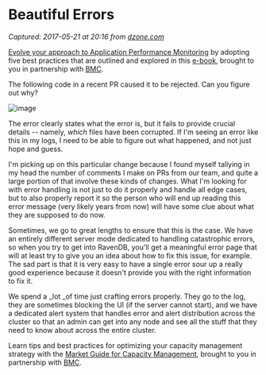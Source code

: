 # Beautiful Errors

_Captured: 2017-05-21 at 20:16 from [dzone.com](https://dzone.com/articles/beautiful-errors?oid=twitter&utm_content=buffer4d0f9&utm_medium=social&utm_source=twitter.com&utm_campaign=buffer)_

[Evolve your approach to Application Performance Monitoring](https://dzone.com/go?i=161135&u=http%3A%2F%2Fwww.bmc.com%2Fforms%2FPA-APM-BMCcom-FY17-eBook-Form.html) by adopting five best practices that are outlined and explored in this [e-book](https://dzone.com/go?i=161135&u=http%3A%2F%2Fwww.bmc.com%2Fforms%2FPA-APM-BMCcom-FY17-eBook-Form.html), brought to you in partnership with [BMC](https://dzone.com/go?i=161135&u=http%3A%2F%2Fwww.bmc.com%2Fforms%2FPA-APM-BMCcom-FY17-eBook-Form.html).

The following code in a recent PR caused it to be rejected. Can you figure out why?

![image](https://ayende.com/blog/Images/Open-Live-Writer/Beautiful-errors_11ADF/image_thumb.png)

The error clearly states what the error is, but it fails to provide crucial details -- namely, _which_ files have been corrupted. If I'm seeing an error like this in my logs, I need to be able to figure out what happened, and not just hope and guess.

I'm picking up on this particular change because I found myself tallying in my head the number of comments I make on PRs from our team, and quite a large portion of that involve these kinds of changes. What I'm looking for with error handling is not just to do it properly and handle all edge cases, but to also properly report it so the person who will end up reading this error message (very likely years from now) will have some clue about what they are supposed to do now.

Sometimes, we go to great lengths to ensure that this is the case. We have an entirely different server mode dedicated to handling catastrophic errors, so when you try to get into RavenDB, you'll get a meaningful error page that will at least try to give you an idea about how to fix this issue, for example. The sad part is that it is very easy to have a single error sour up a really good experience because it doesn't provide you with the right information to fix it.

We spend a _lot _of time just crafting errors properly. They go to the log, they are sometimes blocking the UI (if the server cannot start), and we have a dedicated alert system that handles error and alert distribution across the cluster so that an admin can get into any node and see all the stuff that they need to know about across the entire cluster.

Learn tips and best practices for optimizing your capacity management strategy with the [Market Guide for Capacity Management](https://dzone.com/go?i=161136&u=http%3A%2F%2Fwww.bmc.com%2Fforms%2FPA-BCO-GartnerMarketGuide-CapMgmtTools-AR.html), brought to you in partnership with [BMC](https://dzone.com/go?i=161136&u=http%3A%2F%2Fwww.bmc.com%2Fforms%2FPA-BCO-GartnerMarketGuide-CapMgmtTools-AR.html).
